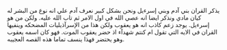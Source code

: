 يذكر القران بني آدم وبني إسرءيل ونحن بشكل كبير نعرف آدم علي انه نوع من البشر له كيان مادي ونذكر ايضا انه عصي الله في اول الامر ثم تاب الله عليه. ولكن من هو إسرءيل. يوجد زعم كاذب انه هو يعقوب ولكن هذا من الإسرآذيليات المضحكه وينفيها القران في الايه التي تقول ام كنتم شهدآء اذ حضر يعقوب الموت. فهو كان اسمه يعقوب وهو يحتضر فهذا ينسف تماما هذه القصه العجيبه.
